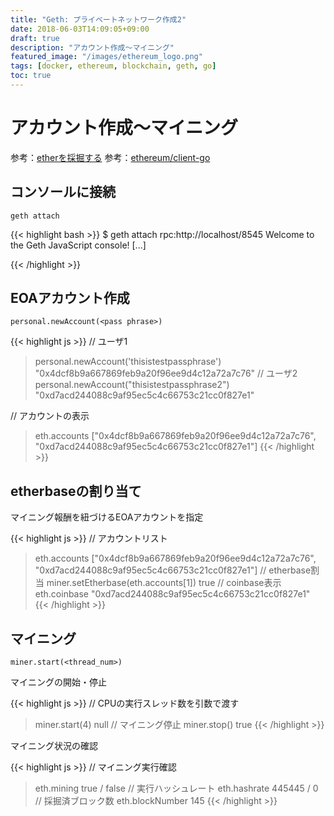 ```yaml
---
title: "Geth: プライベートネットワーク作成2"
date: 2018-06-03T14:09:05+09:00
draft: true
description: "アカウント作成～マイニング"
featured_image: "/images/ethereum_logo.png"
tags: [docker, ethereum, blockchain, geth, go]
toc: true
---
```


# アカウント作成～マイニング

参考：[etherを採掘する](https://book.ethereum-jp.net/first_use/mining_ether.html)
参考：[ethereum/client-go](https://hub.docker.com/r/ethereum/client-go/)

## コンソールに接続

`geth attach`

{{< highlight bash >}}
$ geth attach rpc:http://localhost/8545
Welcome to the Geth JavaScript console!
[...]
>
{{< /highlight >}}

## EOAアカウント作成

`personal.newAccount(<pass phrase>)`

{{< highlight js >}}
// ユーザ1
> personal.newAccount('thisistestpassphrase')
"0x4dcf8b9a667869feb9a20f96ee9d4c12a72a7c76"
// ユーザ2
> personal.newAccount("thisistestpassphrase2")
"0xd7acd244088c9af95ec5c4c66753c21cc0f827e1"

// アカウントの表示
> eth.accounts
["0x4dcf8b9a667869feb9a20f96ee9d4c12a72a7c76", "0xd7acd244088c9af95ec5c4c66753c21cc0f827e1"]
{{< /highlight >}}

## etherbaseの割り当て

マイニング報酬を紐づけるEOAアカウントを指定

{{< highlight js >}}
// アカウントリスト
> eth.accounts
["0x4dcf8b9a667869feb9a20f96ee9d4c12a72a7c76", "0xd7acd244088c9af95ec5c4c66753c21cc0f827e1"]
// etherbase割当
> miner.setEtherbase(eth.accounts[1])
true
// coinbase表示
> eth.coinbase
"0xd7acd244088c9af95ec5c4c66753c21cc0f827e1"
{{< /highlight >}}

## マイニング

`miner.start(<thread_num>)`

マイニングの開始・停止

{{< highlight js >}}
// CPUの実行スレッド数を引数で渡す
> miner.start(4)
null
// マイニング停止
> miner.stop()
true
{{< /highlight >}}

マイニング状況の確認

{{< highlight js >}}
// マイニング実行確認
> eth.mining
> true / false
// 実行ハッシュレート
> eth.hashrate
> 445445 / 0
// 採掘済ブロック数
> eth.blockNumber
> 145
{{< /highlight >}}
